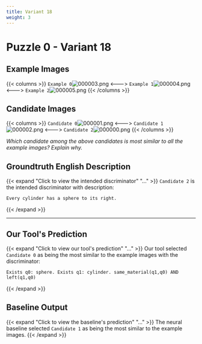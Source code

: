 ```yaml
---
title: Variant 18
weight: 3
---
```


# Puzzle 0 - Variant 18

## Example Images
{{< columns >}}
`Example 0`![000003.png](/clevr-variants/apocope/fovariant-18/render/images/CLEVR_val_000003.png)
<--->
`Example 1`![000004.png](/clevr-variants/apocope/fovariant-18/render/images/CLEVR_val_000004.png)
<--->
`Example 2`![000005.png](/clevr-variants/apocope/fovariant-18/render/images/CLEVR_val_000005.png)
{{< /columns >}}

## Candidate Images
{{< columns >}}
`Candidate 0`![000001.png](/clevr-variants/apocope/fovariant-18/render/images/CLEVR_val_000001.png)
<--->
`Candidate 1`![000002.png](/clevr-variants/apocope/fovariant-18/render/images/CLEVR_val_000002.png)
<--->
`Candidate 2`![000000.png](/clevr-variants/apocope/fovariant-18/render/images/CLEVR_val_000000.png)
{{< /columns >}}

*Which candidate among the above candidates is most similar to all the example images? Explain why.*

## Groundtruth English Description

{{< expand "Click to view the intended discriminator" "..." >}}
`Candidate 2` is the intended discriminator with description:
```plaintext 
Every cylinder has a sphere to its right.
```
{{< /expand >}}

---



## Our Tool's Prediction

{{< expand "Click to view our tool's prediction" "..." >}}
Our tool selected `Candidate 0` as being the most similar to the example images with the discriminator:
```plaintext
Exists q0: sphere. Exists q1: cylinder. same_material(q1,q0) AND left(q1,q0)
```
{{< /expand >}}



## Baseline Output

{{< expand "Click to view the baseline's prediction" "..." >}}
The neural baseline selected `Candidate 1` as being the most similar to the example images.
{{< /expand >}}

